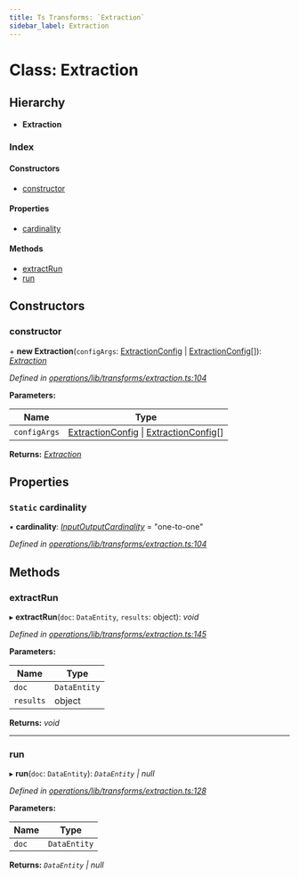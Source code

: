 ```yaml
---
title: Ts Transforms: `Extraction`
sidebar_label: Extraction
---
```


# Class: Extraction

## Hierarchy

* **Extraction**

### Index

#### Constructors

* [constructor](extraction.md#constructor)

#### Properties

* [cardinality](extraction.md#static-cardinality)

#### Methods

* [extractRun](extraction.md#extractrun)
* [run](extraction.md#run)

## Constructors

###  constructor

\+ **new Extraction**(`configArgs`: [ExtractionConfig](../interfaces/extractionconfig.md) | [ExtractionConfig](../interfaces/extractionconfig.md)[]): *[Extraction](extraction.md)*

*Defined in [operations/lib/transforms/extraction.ts:104](https://github.com/terascope/teraslice/blob/6aab1cd2/packages/ts-transforms/src/operations/lib/transforms/extraction.ts#L104)*

**Parameters:**

Name | Type |
------ | ------ |
`configArgs` | [ExtractionConfig](../interfaces/extractionconfig.md) \| [ExtractionConfig](../interfaces/extractionconfig.md)[] |

**Returns:** *[Extraction](extraction.md)*

## Properties

### `Static` cardinality

▪ **cardinality**: *[InputOutputCardinality](../overview.md#inputoutputcardinality)* = "one-to-one"

*Defined in [operations/lib/transforms/extraction.ts:104](https://github.com/terascope/teraslice/blob/6aab1cd2/packages/ts-transforms/src/operations/lib/transforms/extraction.ts#L104)*

## Methods

###  extractRun

▸ **extractRun**(`doc`: `DataEntity`, `results`: object): *void*

*Defined in [operations/lib/transforms/extraction.ts:145](https://github.com/terascope/teraslice/blob/6aab1cd2/packages/ts-transforms/src/operations/lib/transforms/extraction.ts#L145)*

**Parameters:**

Name | Type |
------ | ------ |
`doc` | `DataEntity` |
`results` | object |

**Returns:** *void*

___

###  run

▸ **run**(`doc`: `DataEntity`): *`DataEntity` | null*

*Defined in [operations/lib/transforms/extraction.ts:128](https://github.com/terascope/teraslice/blob/6aab1cd2/packages/ts-transforms/src/operations/lib/transforms/extraction.ts#L128)*

**Parameters:**

Name | Type |
------ | ------ |
`doc` | `DataEntity` |

**Returns:** *`DataEntity` | null*
